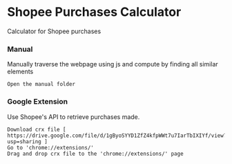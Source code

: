 # Shopee Purchases Calculator

Calculator for Shopee purchases

### Manual
Manually traverse the webpage using js and compute by finding all similar elements

	Open the manual folder

### Google Extension
Use Shopee's API to retrieve purchases made.

	Download crx file [ https://drive.google.com/file/d/1gByoSYYD1ZfZ4kfpWWt7u7IarTbIXIYf/view?usp=sharing ]
	Go to 'chrome://extensions/'
	Drag and drop crx file to the 'chrome://extensions/' page
	
